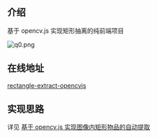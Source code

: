 ## 介绍

基于 opencv.js 实现矩形抽离的纯前端项目

![q0.png](https://upload-images.jianshu.io/upload_images/9277731-a65795c8ec1f9735.png?imageMogr2/auto-orient/strip%7CimageView2/2/w/1240)

## 在线地址

[rectangle-extract-opencvjs](https://francecil.github.io/rectangle-extract-opencvjs/)

## 实现思路

详见 [基于 opencv.js 实现图像内矩形物品的自动提取](https://juejin.im/post/5e268bd86fb9a0300d61a0c7)